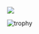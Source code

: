 ![](https://komarev.com/ghpvc/?username=theSwapnilSaste&color=brightgreen&style=flat-square)

![trophy](https://github-profile-trophy.vercel.app/?username=theSwapnilSaste)
